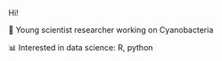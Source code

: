 Hi!

:test_tube: Young scientist researcher working on Cyanobacteria 

:bar_chart: Interested in data science: R, python
